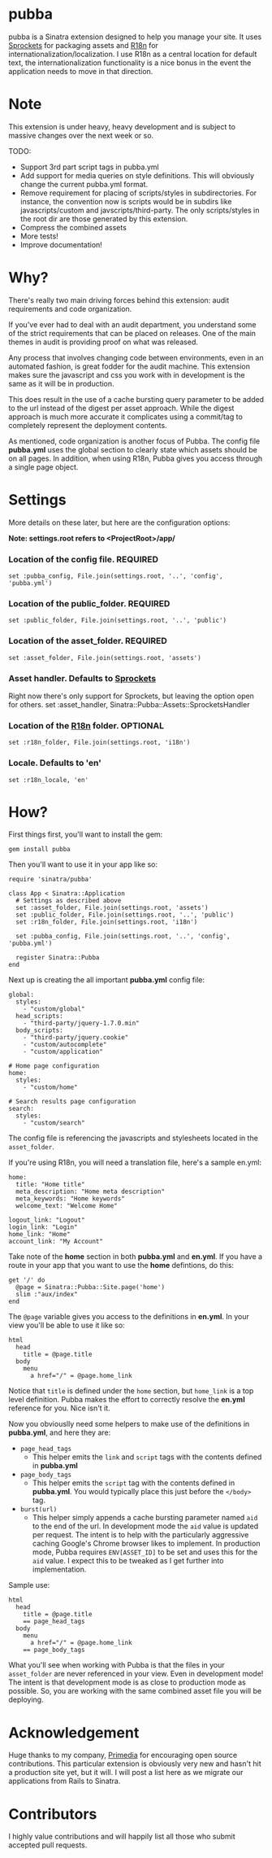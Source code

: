 # pubba

pubba is a Sinatra extension designed to help you manage your site. It uses [Sprockets](https://github.com/sstephenson/sprockets) for packaging assets and [R18n](http://r18n.rubyforge.org/) for internationalization/localization. I use R18n as a central location for default text, the internationalization functionality is a nice bonus in the event the application needs to move in that direction.

# Note

This extension is under heavy, heavy development and is subject to massive changes over the next week or so.

TODO:

* Support 3rd part script tags in pubba.yml
* Add support for media queries on style definitions. This will obviously change the current pubba.yml format.
* Remove requirement for placing of scripts/styles in subdirectories. For instance, the convention now is scripts would be in subdirs like javascripts/custom and javscripts/third-party. The only scripts/styles in the root dir are those generated by this extension.
* Compress the combined assets
* More tests!
* Improve documentation!

# Why?

There's really two main driving forces behind this extension: audit requirements and code organization.

If you've ever had to deal with an audit department, you understand some of the strict requirements that can be placed on releases. One of the main themes in audit is providing proof on what was released.

Any process that involves changing code between environments, even in an automated fashion, is great fodder for the audit machine. This extension makes sure the javascript and css you work with in development is the same as it will be in production.

This does result in the use of a cache bursting query parameter to be added to the url instead of the digest per asset approach. While the digest approach is much more accurate it complicates using a commit/tag to completely represent the deployment contents.

As mentioned, code organization is another focus of Pubba. The config file __pubba.yml__  uses the global section to clearly state which assets should be on all pages. In addition, when using R18n, Pubba gives you access through a single page object.


# Settings

More details on these later, but here are the configuration options:

**Note: __settings.root__ refers to \<ProjectRoot\>/app/**

### Location of the config file. REQUIRED
    set :pubba_config, File.join(settings.root, '..', 'config', 'pubba.yml')

### Location of the public_folder. REQUIRED
    set :public_folder, File.join(settings.root, '..', 'public')

### Location of the asset_folder. REQUIRED
    set :asset_folder, File.join(settings.root, 'assets')

### Asset handler. Defaults to [Sprockets](https://github.com/sstephenson/sprockets)
Right now there's only support for Sprockets, but leaving the option open for others.
    set :asset_handler, Sinatra::Pubba::Assets::SprocketsHandler

### Location of the [R18n](http://r18n.rubyforge.org/) folder. OPTIONAL
    set :r18n_folder, File.join(settings.root, 'i18n')

### Locale. Defaults to 'en'
    set :r18n_locale, 'en'



# How?

First things first, you'll want to install the gem:

    gem install pubba

Then you'll want to use it in your app like so:

    require 'sinatra/pubba'

    class App < Sinatra::Application
      # Settings as described above
      set :asset_folder, File.join(settings.root, 'assets')
      set :public_folder, File.join(settings.root, '..', 'public')
      set :r18n_folder, File.join(settings.root, 'i18n')

      set :pubba_config, File.join(settings.root, '..', 'config', 'pubba.yml')

      register Sinatra::Pubba
    end

Next up is creating the all important __pubba.yml__ config file:

    global:
      styles:
        - "custom/global"
      head_scripts:
        - "third-party/jquery-1.7.0.min"
      body_scripts:
        - "third-party/jquery.cookie"
        - "custom/autocomplete"
        - "custom/application"

    # Home page configuration
    home:
      styles:
        - "custom/home"

    # Search results page configuration
    search:
      styles:
        - "custom/search"

The config file is referencing the javascripts and stylesheets located in the `asset_folder`.

If you're using R18n, you will need a translation file, here's a sample en.yml:

    home:
      title: "Home title"
      meta_description: "Home meta description"
      meta_keywords: "Home keywords"
      welcome_text: "Welcome Home"

    logout_link: "Logout"
    login_link: "Login"
    home_link: "Home"
    account_link: "My Account"

Take note of the __home__ section in both __pubba.yml__ and __en.yml__. If you have a route in your app that you want to use the __home__ defintions, do this:

    get '/' do
      @page = Sinatra::Pubba::Site.page('home')
      slim :"aux/index"
    end

The `@page` variable gives you access to the definitions in __en.yml__. In your view you'll be able to use it like so:

    html
      head
        title = @page.title
      body
        menu
          a href="/" = @page.home_link

Notice that `title` is defined under the `home` section, but `home_link` is a top level definition. Pubba makes the effort to correctly resolve the __en.yml__ reference for you. Nice isn't it.

Now you obviouslly need some helpers to make use of the definitions in __pubba.yml__, and here they are:

* `page_head_tags`
  * This helper emits the `link` and `script` tags with the contents defined in __pubba.yml__
* `page_body_tags`
  * This helper emits the `script` tag with the contents defined in __pubba.yml__. You would typically place this just before the `</body>` tag.
* `burst(url)`
  * This helper simply appends a cache bursting parameter named `aid` to the end of the url. In development mode the `aid` value is updated per request. The intent is to help with the particularly aggressive caching Google's Chrome browser likes to implement. In production mode, Pubba requires `ENV[ASSET_ID]` to be set and uses this for the `aid` value. I expect this to be tweaked as I get further into implementation.

Sample use:

    html
      head
        title = @page.title
        == page_head_tags
      body
        menu
          a href="/" = @page.home_link
        == page_body_tags

What you'll see when working with Pubba is that the files in your `asset_folder` are never referenced in your view. Even in development mode! The intent is that development mode is as close to production mode as possible. So, you are working with the same combined asset file you will be deploying.

# Acknowledgement

Huge thanks to my company, [Primedia](http://primedia.com) for encouraging open source contributions. This particular extension is obviously very new and hasn't hit a production site yet, but it will. I will post a list here as we migrate our applications from Rails to Sinatra.

# Contributors

I highly value contributions and will happily list all those who submit accepted pull requests.

